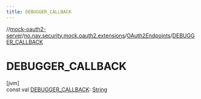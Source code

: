 ```yaml
---
title: DEBUGGER_CALLBACK
---
```

//[mock-oauth2-server](../../../index.html)/[no.nav.security.mock.oauth2.extensions](../index.html)/[OAuth2Endpoints](index.html)/[DEBUGGER_CALLBACK](-d-e-b-u-g-g-e-r_-c-a-l-l-b-a-c-k.html)



# DEBUGGER_CALLBACK



[jvm]\
const val [DEBUGGER_CALLBACK](-d-e-b-u-g-g-e-r_-c-a-l-l-b-a-c-k.html): [String](https://kotlinlang.org/api/latest/jvm/stdlib/kotlin/-string/index.html)




